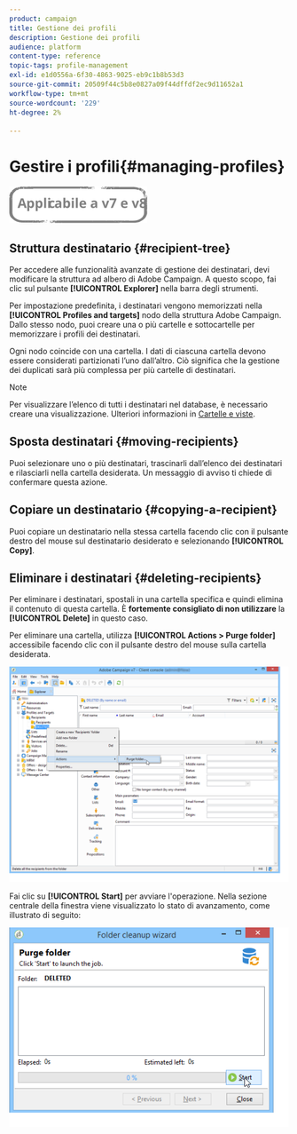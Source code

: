 ```yaml
---
product: campaign
title: Gestione dei profili
description: Gestione dei profili
audience: platform
content-type: reference
topic-tags: profile-management
exl-id: e1d0556a-6f30-4863-9025-eb9c1b8b53d3
source-git-commit: 20509f44c5b8e0827a09f44dffdf2ec9d11652a1
workflow-type: tm+mt
source-wordcount: '229'
ht-degree: 2%

---
```


# Gestire i profili{#managing-profiles}

![](../../assets/common.svg)

## Struttura destinatario {#recipient-tree}

Per accedere alle funzionalità avanzate di gestione dei destinatari, devi modificare la struttura ad albero di Adobe Campaign. A questo scopo, fai clic sul pulsante **[!UICONTROL Explorer]** nella barra degli strumenti.

Per impostazione predefinita, i destinatari vengono memorizzati nella **[!UICONTROL Profiles and targets]** nodo della struttura Adobe Campaign. Dallo stesso nodo, puoi creare una o più cartelle e sottocartelle per memorizzare i profili dei destinatari.

Ogni nodo coincide con una cartella. I dati di ciascuna cartella devono essere considerati partizionati l’uno dall’altro. Ciò significa che la gestione dei duplicati sarà più complessa per più cartelle di destinatari.

>[!NOTE]
>
>Per visualizzare l’elenco di tutti i destinatari nel database, è necessario creare una visualizzazione. Ulteriori informazioni in [Cartelle e viste](../../platform/using/access-management-folders.md).

## Sposta destinatari {#moving-recipients}

Puoi selezionare uno o più destinatari, trascinarli dall’elenco dei destinatari e rilasciarli nella cartella desiderata. Un messaggio di avviso ti chiede di confermare questa azione.

## Copiare un destinatario {#copying-a-recipient}

Puoi copiare un destinatario nella stessa cartella facendo clic con il pulsante destro del mouse sul destinatario desiderato e selezionando **[!UICONTROL Copy]**.

## Eliminare i destinatari {#deleting-recipients}

Per eliminare i destinatari, spostali in una cartella specifica e quindi elimina il contenuto di questa cartella. È **fortemente consigliato di non utilizzare** la **[!UICONTROL Delete]** in questo caso.

Per eliminare una cartella, utilizza **[!UICONTROL Actions > Purge folder]** accessibile facendo clic con il pulsante destro del mouse sulla cartella desiderata.

![](assets/s_ncs_user_purge_folder.png)

Fai clic su **[!UICONTROL Start]** per avviare l&#39;operazione. Nella sezione centrale della finestra viene visualizzato lo stato di avanzamento, come illustrato di seguito:

![](assets/s_ncs_user_purge_folder_start.png)
